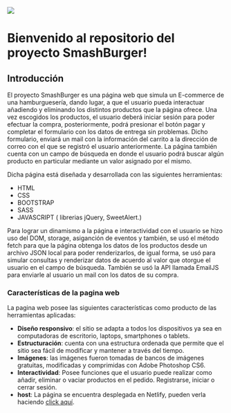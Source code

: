 [![](https://smashburger-ig.netlify.app/img/logo.png)](https://smashburger-ig.netlify.app/)
# Bienvenido al repositorio del proyecto SmashBurger!
## Introducción
El proyecto SmashBurger es una página web que simula un E-commerce de una hamburguesería, dando lugar, a que el usuario pueda interactuar añadiendo y eliminando los distintos productos que la página ofrece. Una vez escogidos los productos, el usuario deberá iniciar sesión para poder efectuar la compra, posteriormente, podrá presionar el botón pagar y completar el formulario con los datos de entrega sin problemas. Dicho formulario, enviará un mail con la información del carrito a la dirección de correo con el que se registró el usuario anteriormente. La página también cuenta con un campo de búsqueda en donde el usuario podrá buscar algún producto en particular mediante un valor asignado por el mismo.

Dicha página está diseñada y desarrollada con las siguientes herramientas:
 - HTML
 - CSS
 - BOOTSTRAP
 - SASS
 - JAVASCRIPT ( librerias jQuery, SweetAlert.)
 
 Para lograr un dinamismo a la página e interactividad con el usuario se hizo uso del DOM, storage, asiganción de eventos y también, se usó el método fetch
 para que la página obtenga los datos de los productos desde un archivo JSON local para poder renderizarlos, de igual forma, se usó para simular consultas y renderizar datos de acuerdo al valor que otorgue el usuario en el campo de búsqueda. También se usó la API llamada EmailJS para enviarle al usuario un mail con los datos de su compra.

### Características de la pagina web
La pagina web posee las siguientes características como producto de las herramientas aplicadas:
- **Diseño responsivo**: el sitio se adapta a todos los dispositivos ya sea en computadoras de escritorio, laptops, smartphones o tablets.
- **Estructuración**: cuenta con una estructura ordenada que permite que el sitio sea fácil de modificar y mantener a través del tiempo.
- **Imágenes**: las imágenes fueron tomadas de bancos de imágenes gratuitas, modificadas y comprimidas con Adobe Photoshop CS6.
- **Interactividad**: Posee funciones que el usuario puede realizar como añadir, eliminar o vaciar productos en el pedido. Registrarse, iniciar o cerrar sesión.
- **host**: La página se encuentra desplegada en Netlify, pueden verla haciendo [click aquí](https://smashburger-ig.netlify.app/ "click aquí").
